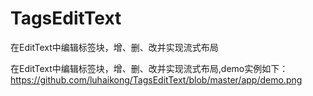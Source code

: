 # TagsEditText
在EditText中编辑标签块，增、删、改并实现流式布局

在EditText中编辑标签块，增、删、改并实现流式布局,demo实例如下：
https://github.com/luhaikong/TagsEditText/blob/master/app/demo.png
